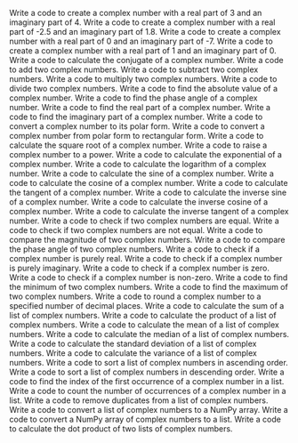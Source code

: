 Write a code to create a complex number with a real part of 3 and an imaginary part of 4.
Write a code to create a complex number with a real part of -2.5 and an imaginary part of 1.8.
Write a code to create a complex number with a real part of 0 and an imaginary part of -7.
Write a code to create a complex number with a real part of 1 and an imaginary part of 0.
Write a code to calculate the conjugate of a complex number.
Write a code to add two complex numbers.
Write a code to subtract two complex numbers.
Write a code to multiply two complex numbers.
Write a code to divide two complex numbers.
Write a code to find the absolute value of a complex number.
Write a code to find the phase angle of a complex number.
Write a code to find the real part of a complex number.
Write a code to find the imaginary part of a complex number.
Write a code to convert a complex number to its polar form.
Write a code to convert a complex number from polar form to rectangular form.
Write a code to calculate the square root of a complex number.
Write a code to raise a complex number to a power.
Write a code to calculate the exponential of a complex number.
Write a code to calculate the logarithm of a complex number.
Write a code to calculate the sine of a complex number.
Write a code to calculate the cosine of a complex number.
Write a code to calculate the tangent of a complex number.
Write a code to calculate the inverse sine of a complex number.
Write a code to calculate the inverse cosine of a complex number.
Write a code to calculate the inverse tangent of a complex number.
Write a code to check if two complex numbers are equal.
Write a code to check if two complex numbers are not equal.
Write a code to compare the magnitude of two complex numbers.
Write a code to compare the phase angle of two complex numbers.
Write a code to check if a complex number is purely real.
Write a code to check if a complex number is purely imaginary.
Write a code to check if a complex number is zero.
Write a code to check if a complex number is non-zero.
Write a code to find the minimum of two complex numbers.
Write a code to find the maximum of two complex numbers.
Write a code to round a complex number to a specified number of decimal places.
Write a code to calculate the sum of a list of complex numbers.
Write a code to calculate the product of a list of complex numbers.
Write a code to calculate the mean of a list of complex numbers.
Write a code to calculate the median of a list of complex numbers.
Write a code to calculate the standard deviation of a list of complex numbers.
Write a code to calculate the variance of a list of complex numbers.
Write a code to sort a list of complex numbers in ascending order.
Write a code to sort a list of complex numbers in descending order.
Write a code to find the index of the first occurrence of a complex number in a list.
Write a code to count the number of occurrences of a complex number in a list.
Write a code to remove duplicates from a list of complex numbers.
Write a code to convert a list of complex numbers to a NumPy array.
Write a code to convert a NumPy array of complex numbers to a list.
Write a code to calculate the dot product of two lists of complex numbers.